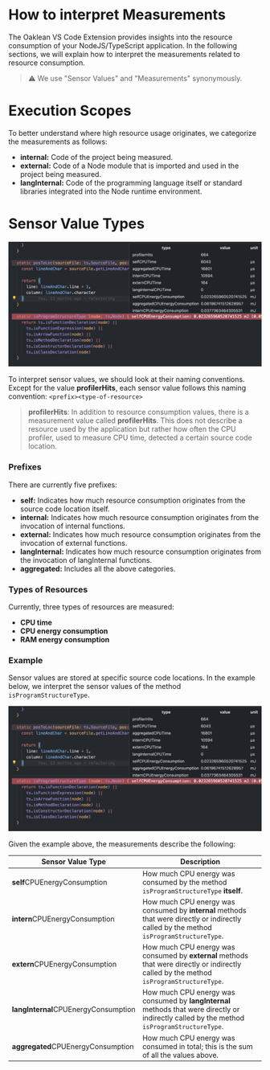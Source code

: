# How to interpret Measurements

The Oaklean VS Code Extension provides insights into the resource consumption of your NodeJS/TypeScript application. In the following sections, we will explain how to interpret the measurements related to resource consumption.

> ⚠️ We use "Sensor Values" and "Measurements" synonymously.

# Execution Scopes
To better understand where high resource usage originates, we categorize the measurements as follows:
- **internal:** Code of the project being measured.
- **external:** Code of a Node module that is imported and used in the project being measured.
- **langInternal:** Code of the programming language itself or standard libraries integrated into the Node runtime environment.

# Sensor Value Types

![Sensor Values](../images/docs/sensor-values-overview.png)

To interpret sensor values, we should look at their naming conventions. Except for the value **profilerHits**, each sensor value follows this naming convention:
`<prefix><type-of-resource>`

> **profilerHits**: In addition to resource consumption values, there is a measurement value called **profilerHits**. This does not describe a resource used by the application but rather how often the CPU profiler, used to measure CPU time, detected a certain source code location.

### Prefixes
There are currently five prefixes:
- **self:** Indicates how much resource consumption originates from the source code location itself.
- **internal:** Indicates how much resource consumption originates from the invocation of internal functions.
- **external:** Indicates how much resource consumption originates from the invocation of external functions.
- **langInternal:** Indicates how much resource consumption originates from the invocation of langInternal functions.
- **aggregated:** Includes all the above categories.

### Types of Resources

Currently, three types of resources are measured:
- **CPU time**
- **CPU energy consumption**
- **RAM energy consumption**

### Example
Sensor values are stored at specific source code locations. In the example below, we interpret the sensor values of the method `isProgramStructureType`.

![Sensor Values](../images/docs/sensor-values-overview.png)

Given the example above, the measurements describe the following:

| Sensor Value Type                | Description |
|----------------------------------|-------------|
| **self**CPUEnergyConsumption         | How much CPU energy was consumed by the method `isProgramStructureType` **itself**.            |
| **intern**CPUEnergyConsumption       | How much CPU energy was consumed by **internal** methods that were directly or indirectly called by the method `isProgramStructureType`.            |
| **extern**CPUEnergyConsumption       | How much CPU energy was consumed by **external** methods that were directly or indirectly called by the method `isProgramStructureType`.            |
| **langInternal**CPUEnergyConsumption | How much CPU energy was consumed by **langInternal** methods that were directly or indirectly called by the method `isProgramStructureType`.            |
| **aggregated**CPUEnergyConsumption   | How much CPU energy was consumed in total; this is the sum of all the values above.            |




